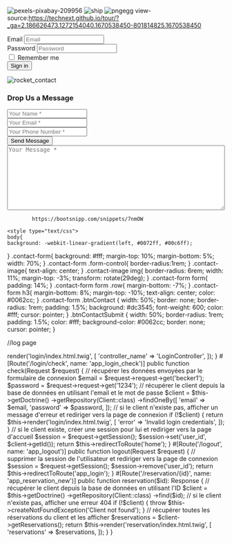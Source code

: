![pexels-pixabay-209956](https://user-images.githubusercontent.com/75130312/205675229-00ce6fa3-3478-474b-a39a-11ee81885ee9.jpg)
![ship](https://user-images.githubusercontent.com/75130312/206386722-593a7180-bec4-4f3d-b41c-3b3726a6c706.png)
![pngegg](https://user-images.githubusercontent.com/75130312/206395228-c49b2f15-887f-4236-8118-2bdce01cfdc9.png)
view-source:https://technext.github.io/tour/?_ga=2.186626473.1272154040.1670538450-801814825.1670538450
<form>
    <div class="form-group">
        <label for="inputEmail">Email</label>
        <input type="email" class="form-control" id="inputEmail" placeholder="Email">
    </div>
    <div class="form-group">
        <label for="inputPassword">Password</label>
        <input type="password" class="form-control" id="inputPassword" placeholder="Password">
    </div>
    <div class="form-group">
        <label class="form-check-label"><input type="checkbox"> Remember me</label>
    </div>
    <button type="submit" class="btn btn-primary">Sign in</button>
</form>


 <div class="container contact-form">
            <div class="contact-image">
                <img src="https://image.ibb.co/kUagtU/rocket_contact.png" alt="rocket_contact"/>
            </div>
            <form method="post">
                <h3>Drop Us a Message</h3>
               <div class="row">
                    <div class="col-md-6">
                        <div class="form-group">
                            <input type="text" name="txtName" class="form-control" placeholder="Your Name *" value="" />
                        </div>
                        <div class="form-group">
                            <input type="text" name="txtEmail" class="form-control" placeholder="Your Email *" value="" />
                        </div>
                        <div class="form-group">
                            <input type="text" name="txtPhone" class="form-control" placeholder="Your Phone Number *" value="" />
                        </div>
                        <div class="form-group">
                            <input type="submit" name="btnSubmit" class="btnContact" value="Send Message" />
                        </div>
                    </div>
                    <div class="col-md-6">
                        <div class="form-group">
                            <textarea name="txtMsg" class="form-control" placeholder="Your Message *" style="width: 100%; height: 150px;"></textarea>
                        </div>
                    </div>
                </div>
            </form>
            
            https://bootsnipp.com/snippets/7nmOW
    
    <style type="text/css">
    body{
    background: -webkit-linear-gradient(left, #0072ff, #00c6ff);
}
.contact-form{
    background: #fff;
    margin-top: 10%;
    margin-bottom: 5%;
    width: 70%;
}
.contact-form .form-control{
    border-radius:1rem;
}
.contact-image{
    text-align: center;
}
.contact-image img{
    border-radius: 6rem;
    width: 11%;
    margin-top: -3%;
    transform: rotate(29deg);
}
.contact-form form{
    padding: 14%;
}
.contact-form form .row{
    margin-bottom: -7%;
}
.contact-form h3{
    margin-bottom: 8%;
    margin-top: -10%;
    text-align: center;
    color: #0062cc;
}
.contact-form .btnContact {
    width: 50%;
    border: none;
    border-radius: 1rem;
    padding: 1.5%;
    background: #dc3545;
    font-weight: 600;
    color: #fff;
    cursor: pointer;
}
.btnContactSubmit
{
    width: 50%;
    border-radius: 1rem;
    padding: 1.5%;
    color: #fff;
    background-color: #0062cc;
    border: none;
    cursor: pointer;
}    </style>


//log page 
<?php

namespace App\Controller;

use Symfony\Bundle\FrameworkBundle\Controller\AbstractController;
use Symfony\Component\HttpFoundation\Response;
use Symfony\Component\Routing\Annotation\Route;
use Symfony\Component\HttpFoundation\Request;
use App\Entity\Client;
use App\Entity\Reservation;

class LoginController extends AbstractController
{
    #[Route('/login', name: 'app_login')]
    public function index(): Response
    {
        return $this->render('login/index.html.twig', [
            'controller_name' => 'LoginController',
        ]);
    }

    #[Route('/login/check', name: 'app_login_check')]
    public function check(Request $request)
    {
        // récupérer les données envoyées par le formulaire de connexion
        $email = $request->request->get('becker1');
        $password = $request->request->get('1234');

        // récupérer le client depuis la base de données en utilisant l'email et le mot de passe
        $client = $this->getDoctrine()
            ->getRepository(Client::class)
            ->findOneBy([
                'email' => $email,
                'password' => $password,
            ]);

        // si le client n'existe pas, afficher un message d'erreur et rediriger vers la page de connexion
        if (!$client) {
            return $this->render('login/index.html.twig', [
                'error' => 'Invalid login credentials',
            ]);
        }

        // si le client existe, créer une session pour lui et rediriger vers la page d'accueil
        $session = $request->getSession();
        $session->set('user_id', $client->getId());

        return $this->redirectToRoute('home');
    }

    #[Route('/logout', name: 'app_logout')]
    public function logout(Request $request)
    {
        // supprimer la session de l'utilisateur et rediriger vers la page de connexion
        $session = $request->getSession();
        $session->remove('user_id');

        return $this->redirectToRoute('app_login');
    }

    #[Route('/reservation/{id}', name: 'app_reservation_new')]
    public function reservation($id): Response
    {
        // récupérer le client depuis la base de données en utilisant l'ID
        $client = $this->getDoctrine()
            ->getRepository(Client::class)
            ->find($id);

        // si le client n'existe pas, afficher une erreur 404
        if (!$client) {
            throw $this->createNotFoundException('Client not found');
        }

        // récupérer toutes les réservations du client et les afficher
        $reservations = $client->getReservations();

        return $this->render('reservation/index.html.twig', [
            'reservations' => $reservations,
        ]);
    }
}
